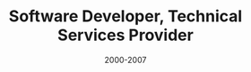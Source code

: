 ---
title: "Software Developer, Technical Services Provider"
subtitle: "2000-2007"
muted: "Self Employed | Iran"
pageTitle: "Self Employed | Mohammad Haghighipoor" 
labels: "Software Development, Electronics, Electrical Installations, Maintenance"
permalink: "/experiences/self_emp/"
excerpt: "A diverse range of interests and skills, spanning from software programming to electronics, 
    coupled with expertise in electrical installations and maintenance, setting-up of Language Labs, Auditoriums, and more."
achievements:
    - Created and rolled out a comprehensive student portal solution that connects students, teachers, parents, and administrators in a single system.
    - Designed and implemented an Interactive Voice Response (IVR) Controller, facilitating control over home devices and enabling extension dialing without speaking to an agent.
    - Impressively designed and implemented the electronics for a language lab with 30 student stations and 2 teacher's control panels.
    - Skillfully redesigned and installed the electrical systems for an auditorium with 500 seats.
    - Implemented various solutions, including water consumption optimization, stop request buttons in buses, and advanced IR alarm systems.
    - Strategically designed, developed, and implemented a sales management system.
---
